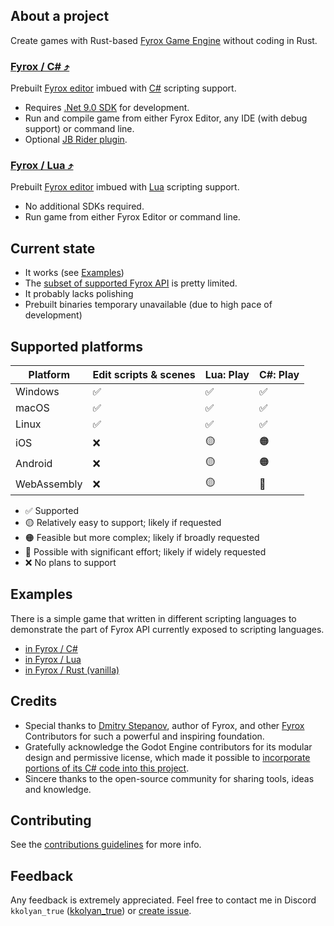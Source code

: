 ## About a project

Create games with Rust-based [Fyrox Game Engine](https://fyrox.rs) without coding in Rust.

### [Fyrox / C# ⤴](https://kkolyan.github.io/fyrox_lite/fyrox_cs/index.html)

Prebuilt [Fyrox editor](https://fyrox-book.github.io/beginning/editor_overview.html) imbued
with [C#](https://learnxinyminutes.com/csharp/) scripting support.

* Requires [.Net 9.0 SDK](https://dotnet.microsoft.com/en-us/download/dotnet)
  for development.
* Run and compile game from either Fyrox Editor, any IDE (with debug support) or command line.
* Optional [JB Rider plugin](https://plugins.jetbrains.com/plugin/27613-fyroxlite?noRedirect=true).

### [Fyrox / Lua ⤴](https://kkolyan.github.io/fyrox_lite/fyrox_lua/index.html)

Prebuilt [Fyrox editor](https://fyrox-book.github.io/beginning/editor_overview.html) imbued
with [Lua](https://learnxinyminutes.com/lua/) scripting support.

* No additional SDKs required.
* Run game from either Fyrox Editor or command line.

## Current state

* It works (see [Examples](#examples))
* The [subset of supported Fyrox API](https://kkolyan.github.io/fyrox_lite/fyrox_cs/scripting_api.html) is pretty
  limited.
* It probably lacks polishing
* Prebuilt binaries temporary unavailable (due to high pace of development)

## Supported platforms

| Platform    | Edit scripts & scenes | Lua: Play | C#: Play |
|-------------|-----------------------|-----------|----------|
| Windows     | ✅                     | ✅         | ✅        |
| macOS       | ✅                     | ✅         | ✅        |
| Linux       | ✅                     | ✅         | ✅        |
| iOS         | ❌                     | 🟡        | 🟠       |
| Android     | ❌                     | 🟡        | 🟠       |
| WebAssembly | ❌                     | 🟡        | 🔴       |

* ✅ Supported
* 🟡 Relatively easy to support; likely if requested
* 🟠 Feasible but more complex; likely if broadly requested
* 🔴 Possible with significant effort; likely if widely requested
* ❌ No plans to support

## Examples

There is a simple game that written in different scripting languages to demonstrate the part of Fyrox API currently
exposed to scripting languages.

* [in Fyrox / C#](https://github.com/kkolyan/fyrox_lite/blob/main/showcase/guards_cs)
* [in Fyrox / Lua](https://github.com/kkolyan/fyrox_lite/blob/main/showcase/guards_lua)
* [in Fyrox / Rust (vanilla)](https://github.com/kkolyan/fyrox_lite/blob/main/showcase/guards_vanilla)

## Credits

* Special thanks to [Dmitry Stepanov](https://github.com/mrDIMAS), author of Fyrox, and
  other [Fyrox](https://github.com/FyroxEngine/Fyrox/) Contributors for such a powerful and inspiring foundation.
* Gratefully acknowledge the Godot Engine contributors for its modular design and permissive license, which made it
  possible
  to [incorporate portions of its C# code into this project](https://github.com/kkolyan/fyrox_lite/tree/main/langs/cs/fyrox-lite-sln/fyrox_lite_cs_netcore/src/FromGodot).
* Sincere thanks to the open-source community for sharing tools, ideas and knowledge.

## Contributing

See the [contributions guidelines](https://github.com/kkolyan/fyrox_lite/blob/main/CONTRIBUTING.md) for more info.

## Feedback

Any feedback is extremely appreciated.
Feel free to contact me in Discord `kkolyan_true` ([kkolyan_true](https://discord.com/users/333644000302989314))
or [create issue](https://github.com/kkolyan/fyrox_lite/issues/new).
